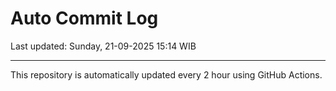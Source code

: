 # Auto Commit Log

Last updated: Sunday, 21-09-2025 15:14 WIB

---

This repository is automatically updated every 2 hour using GitHub Actions.
